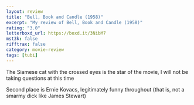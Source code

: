 ```yaml
---
layout: review
title: "Bell, Book and Candle (1958)"
excerpt: "My review of Bell, Book and Candle (1958)"
rating: "3.0"
letterboxd_url: https://boxd.it/3NibM7
mst3k: false
rifftrax: false
category: movie-review
tags: [tubi]
---
```


The Siamese cat with the crossed eyes is the star of the movie, I will not be taking questions at this time

Second place is Ernie Kovacs, legitimately funny throughout (that is, not a smarmy dick like James Stewart)
